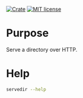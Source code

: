 [![Crate](https://img.shields.io/crates/v/servedir.svg)](https://crates.io/crates/servedir)
[![MIT license](https://img.shields.io/badge/license-MIT-blue.svg)](https://opensource.org/licenses/MIT)

# Purpose

Serve a directory over HTTP.

# Help

```sh
servedir --help
```
